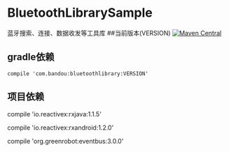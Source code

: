 # BluetoothLibrarySample
蓝牙搜索、连接、数据收发等工具库
##当前版本(VERSION)
[![Maven Central](https://img.shields.io/badge/VERSION-0.2.0-orange.svg)](https://bintray.com/gcssloop/maven/sutil/view)

## gradle依赖

	compile 'com.bandou:bluetoothlibrary:VERSION'
	
## 项目依赖

  compile 'io.reactivex:rxjava:1.1.5'
  
  compile 'io.reactivex:rxandroid:1.2.0'
  
  compile 'org.greenrobot:eventbus:3.0.0'


